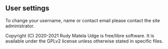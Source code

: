User settings
-------------

To change your username, name or contact email
please contact the site administrator.


Copyright (C) 2020-2021  Rudy Matela
Udge is free/libre software.
It is available under the GPLv2 license
unless otherwise stated in specific files.
